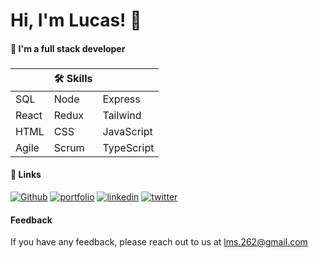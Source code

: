 
# Hi, I'm Lucas! 👋


#### 🚀  I'm a full stack developer 
###





|  | 🛠 Skills | |
| -- | -- | -- |
| SQL | Node | Express |
| React | Redux | Tailwind |
| HTML | CSS | JavaScript |
| Agile | Scrum | TypeScript  |

#### 🔗 Links
[![Github](https://img.shields.io/badge/my_repositories-666?style=for-the-badge&logo=ko-fi&logoColor=white)](https://github.com/LucasMoraesDev?tab=repositories)
[![portfolio](https://img.shields.io/badge/my_portfolio-000?style=for-the-badge&logo=ko-fi&logoColor=white)](https://codepen.io/lucasmoraesdev)
[![linkedin](https://img.shields.io/badge/linkedin-0A66C2?style=for-the-badge&logo=linkedin&logoColor=white)](https://www.linkedin.com/in/lucasmoraesdev/)
[![twitter](https://img.shields.io/badge/twitter-1DA1F2?style=for-the-badge&logo=twitter&logoColor=white)](https://twitter.com/LucasMoraesDev)


#### Feedback

If you have any feedback, please reach out to us at lms.262@gmail.com

